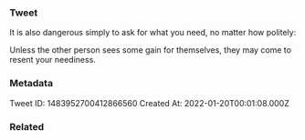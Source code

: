 ### Tweet
It is also dangerous simply to ask for what you need, no matter how politely:

Unless the other person sees some gain for themselves, they may come to resent your neediness.

### Metadata
Tweet ID: 1483952700412866560
Created At: 2022-01-20T00:01:08.000Z

### Related

